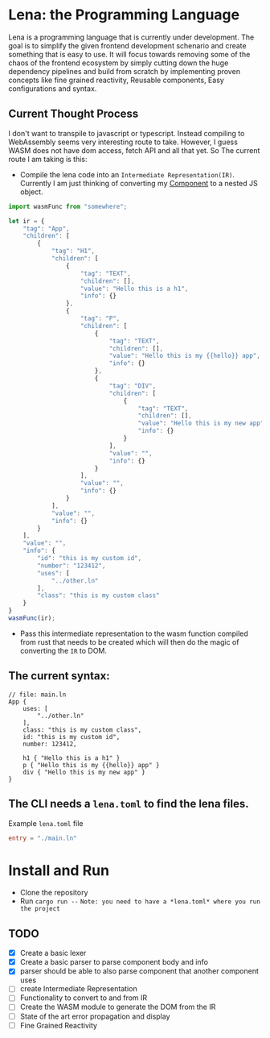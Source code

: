 # Lena: the Programming Language
Lena is a programming language that is currently under development. The goal is to simplify the given frontend development schenario and create something that is easy to use. It will focus towards removing some of the chaos of the frontend ecosystem by simply cutting down the huge dependency pipelines and build from scratch by implementing proven concepts like fine grained reactivity, Reusable components, Easy configurations and syntax.

## Current Thought Process
I don't want to transpile to javascript or typescript. Instead compiling to WebAssembly seems very interesting route to take. However, I guess WASM does not have dom access, fetch API and all that yet. So The current route I am taking is this:
- Compile the lena code into an `Intermediate Representation(IR)`.
Currently I am just thinking of converting my [Component](https://github.com/ProCode2/lena_v2/blob/main/src/component.rs#L30) to a nested JS object.
```javascript
import wasmFunc from "somewhere";

let ir = {
    "tag": "App",
    "children": [
        {
            "tag": "H1",
            "children": [
                {
                    "tag": "TEXT",
                    "children": [],
                    "value": "Hello this is a h1",
                    "info": {}
                },
                {
                    "tag": "P",
                    "children": [
                        {
                            "tag": "TEXT",
                            "children": [],
                            "value": "Hello this is my {{hello}} app",
                            "info": {}
                        },
                        {
                            "tag": "DIV",
                            "children": [
                                {
                                    "tag": "TEXT",
                                    "children": [],
                                    "value": "Hello this is my new app",
                                    "info": {}
                                }
                            ],
                            "value": "",
                            "info": {}
                        }
                    ],
                    "value": "",
                    "info": {}
                }
            ],
            "value": "",
            "info": {}
        }
    ],
    "value": "",
    "info": {
        "id": "this is my custom id",
        "number": "123412",
        "uses": [
            "../other.ln"
        ],
        "class": "this is my custom class"
    }
}
wasmFunc(ir);
```
- Pass this intermediate representation to the wasm function compiled from rust that needs to be created which will then do the magic of converting the `IR` to DOM.

## The current syntax:
```
// file: main.ln
App {
    uses: [
        "../other.ln"
    ],
    class: "this is my custom class",
    id: "this is my custom id",
    number: 123412,

    h1 { "Hello this is a h1" }
    p { "Hello this is my {{hello}} app" }
    div { "Hello this is my new app" }
}
```

## The CLI needs a `lena.toml` to find the lena files.
Example `lena.toml` file
```toml
entry = "./main.ln"
```

# Install and Run
- Clone the repository
- Run `cargo run --`
`Note: you need to have a *lena.toml* where you run the project`

## TODO
- [x] Create a basic lexer
- [x] Create a basic parser to parse component body and info
- [x] parser should be able to also parse component that another component uses
- [ ] create Intermediate Representation
- [ ] Functionality to convert to and from IR
- [ ] Create the WASM module to generate the DOM from the IR
- [ ] State of the art error propagation and display
- [ ] Fine Grained Reactivity

